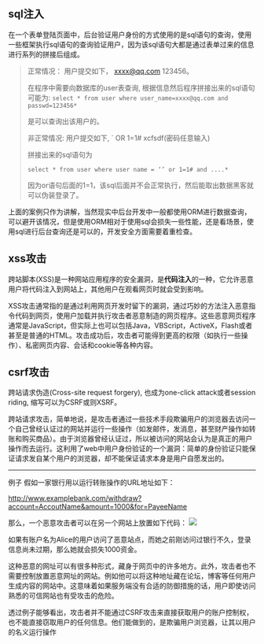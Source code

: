 ## 

## sql注入

在一个表单登陆页面中，后台验证用户身份的方式使用的是sql语句的查询，使用一些框架执行sql语句的查询验证用户，因为该sql语句大都是通过表单过来的信息进行系列的拼接后组成。

> 正常情况： 用户提交如下， xxxx@qq.com 123456。
> 
> 在程序中需要向数据库的user表查询, 根据信息然后程序拼接出来的sql语句可能为: `select * from user where user_name=xxxx@qq.com and passwd=123456*`
> 
> 是可以查询出该用户的。
> 
> 非正常情况: 用户提交如下, ` OR 1=1# xcfsdf(密码任意输入)
> 
> 拼接出来的sql语句为
> 
> `select * from user where user name = ‘’ or 1=1# and ....*`
> 
> 因为or语句后面的1=1，该sql后面并不会正常执行，然后能取出数据黑客就可以伪装登录了。

上面的案例只作为讲解，当然现实中后台开发中一般都使用ORM进行数据查询，可以避开该情况，但是使用ORM相对于使用sql会损失一些性能，还是看场景，使用sql进行后台查询还是可以的，开发安全方面需要着重检查。

## xss攻击

跨站脚本(XSS)是一种网站应用程序的安全漏洞，是**代码注入**的一种，它允许恶意用户将代码注入到网站上，其他用户在观看网页时就会受到影响。

XSS攻击通常指的是通过利用网页开发时留下的漏洞，通过巧妙的方法注入恶意指令代码到网页，使用户加载并执行攻击者恶意制造的网页程序。这些恶意网页程序通常是JavaScript，但实际上也可以包括Java，VBScript，ActiveX，Flash或者甚至是普通的HTML。攻击成功后，攻击者可能得到更高的权限（如执行一些操作）、私密网页内容、会话和cookie等各种内容。

## csrf攻击

跨站请求伪造(Cross-site request forgery), 也成为one-click attack或者session riding, 缩写可以为CSRF或则XSRF。



跨站请求攻击，简单地说，是攻击者通过一些技术手段欺骗用户的浏览器去访问一个自己曾经认证过的网站并运行一些操作（如发邮件，发消息，甚至财产操作如转账和购买商品）。由于浏览器曾经认证过，所以被访问的网站会认为是真正的用户操作而去运行。这利用了web中用户身份验证的一个漏洞：简单的身份验证只能保证请求发自某个用户的浏览器，却不能保证请求本身是用户自愿发出的。

--------------------------------

例子
假如一家银行用以运行转账操作的URL地址如下：

http://www.examplebank.com/withdraw?account=AccoutName&amount=1000&for=PayeeName


那么，一个恶意攻击者可以在另一个网站上放置如下代码： <img src="http://www.examplebank.com/withdraw?account=Alice&amount=1000&for=Badman">


如果有账户名为Alice的用户访问了恶意站点，而她之前刚访问过银行不久，登录信息尚未过期，那么她就会损失1000资金。


这种恶意的网址可以有很多种形式，藏身于网页中的许多地方。此外，攻击者也不需要控制放置恶意网址的网站。例如他可以将这种地址藏在论坛，博客等任何用户生成内容的网站中。这意味着如果服务端没有合适的防御措施的话，用户即使访问熟悉的可信网站也有受攻击的危险。


透过例子能够看出，攻击者并不能通过CSRF攻击来直接获取用户的账户控制权，也不能直接窃取用户的任何信息。他们能做到的，是欺骗用户浏览器，让其以用户的名义运行操作
